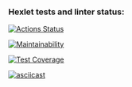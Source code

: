 ### Hexlet tests and linter status:
[![Actions Status](https://github.com/sonanor/python-project-lvl3/workflows/hexlet-check/badge.svg)](https://github.com/sonanor/python-project-lvl3/actions)

[![Maintainability](https://api.codeclimate.com/v1/badges/d97599a057484fd7921c/maintainability)](https://codeclimate.com/github/sonanor/python-project-lvl3/maintainability)

[![Test Coverage](https://api.codeclimate.com/v1/badges/d97599a057484fd7921c/test_coverage)](https://codeclimate.com/github/sonanor/python-project-lvl3/test_coverage)

[![asciicast](https://asciinema.org/a/6fs4Dcx6YtjsNTNX161AVuPMA.svg)](https://asciinema.org/a/6fs4Dcx6YtjsNTNX161AVuPMA)